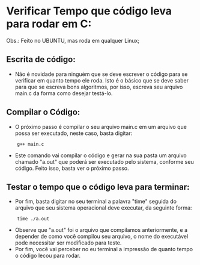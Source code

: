 # Verificar Tempo que código leva para rodar em C:
Obs.: Feito no UBUNTU, mas roda em qualquer Linux;
## Escrita de código:
- Não é novidade para ninguém que se deve escrever o código para se verificar em quanto tempo ele roda. Isto é o básico que se deve saber para que se escreva bons algoritmos, por isso, escreva seu arquivo main.c da forma como desejar testá-lo.

## Compilar o Código:
- O próximo passo é compilar o seu arquivo main.c em um arquivo que possa ser executado, neste caso, basta digitar:
```
    g++ main.c
```
- Este comando vai compilar o código e gerar na sua pasta um arquivo chamado "a.out" que poderá ser executado pelo sistema, conforme seu código. Feito isso, basta ver o próximo passo.

## Testar o tempo que o código leva para terminar:
- Por fim, basta digitar no seu terminal a palavra "time" seguida do arquivo que seu sistema operacional deve executar, da seguinte forma:
```
    time ./a.out
```
- Observe que "a.out" foi o arquivo que compilamos anteriormente, e a depender de como você compilou seu arquivo, o nome do executável pode necessitar ser modificado para teste.
- Por fim, você vai perceber no eu terminal a impressão de quanto tempo o código lecou para rodar.